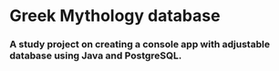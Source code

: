 # Greek Mythology database
### A study project on creating a console app with adjustable database using Java and PostgreSQL.
